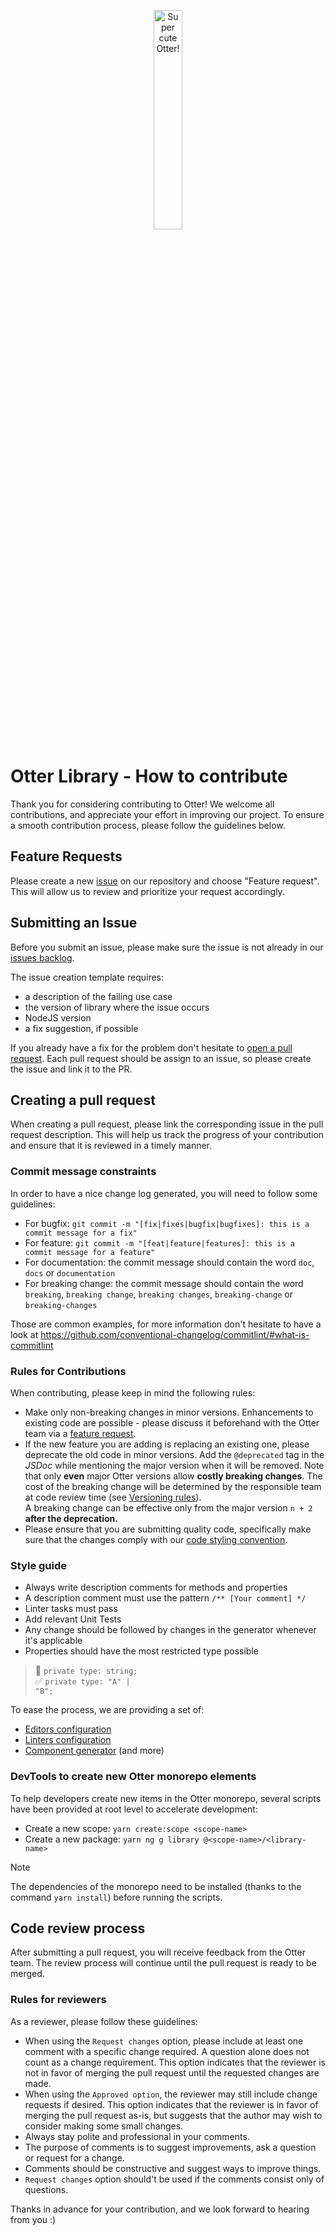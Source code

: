 <p align="center">
  <img src="./assets/logo/otter.png" alt="Super cute Otter!" width="30%"/>
</p>

# Otter Library - How to contribute

Thank you for considering contributing to Otter! We welcome all contributions, and appreciate your effort in improving our project. To ensure a smooth contribution process, please follow the guidelines below.

## Feature Requests

Please create a new [issue](https://github.com/AmadeusITGroup/otter/issues/new/choose) on our repository and choose "Feature request". This will allow us to review and prioritize your request accordingly.

## Submitting an Issue

Before you submit an issue, please make sure the issue is not already in our [issues backlog](https://github.com/AmadeusITGroup/otter/issues).

The issue creation template requires:

- a description of the failing use case
- the version of library where the issue occurs
- NodeJS version
- a fix suggestion, if possible

If you already have a fix for the problem don't hesitate to [open a pull request](#creating-a-pull-request). Each pull request should be assign to an issue, so please create the issue and link it to the PR.

## Creating a pull request

When creating a pull request, please link the corresponding issue in the pull request description. This will help us track the progress of your contribution and ensure that it is reviewed in a timely manner.

### Commit message constraints

In order to have a nice change log generated, you will need to follow some guidelines:

- For bugfix: `git commit -m "[fix|fixes|bugfix|bugfixes]: this is a commit message for a fix"`
- For feature: `git commit -m "[feat|feature|features]: this is a commit message for a feature"`
- For documentation: the commit message should contain the word `doc`, `docs` or `documentation`
- For breaking change: the commit message should contain the word `breaking`, `breaking change`, `breaking changes`, `breaking-change` or `breaking-changes`

Those are common examples, for more information don't hesitate to have a look at <https://github.com/conventional-changelog/commitlint/#what-is-commitlint>

### Rules for Contributions

When contributing, please keep in mind the following rules:

- Make only non-breaking changes in minor versions. Enhancements to existing code are possible - please discuss it beforehand with the Otter team via a [feature request](#feature-requests).
- If the new feature you are adding is replacing an existing one, please deprecate the old code in minor versions. Add the `@deprecated` tag in the *JSDoc* while mentioning the major version when it will be removed. Note that only **even** major Otter versions allow **costly breaking changes**. The cost of the breaking change will be determined by the responsible team at code review time (see [Versioning rules](./SECURITY.md)).\
  A breaking change can be effective only from the major version `n + 2` **after the deprecation.**
- Please ensure that you are submitting quality code, specifically make sure that the changes comply with our [code styling convention](#style-guide).

### Style guide

- Always write description comments for methods and properties
- A description comment must use the pattern `/** [Your comment] */`
- Linter tasks must pass
- Add relevant Unit Tests
- Any change should be followed by changes in the generator whenever it's applicable
- Properties should have the most restricted type possible

> :no_entry_sign: <code>private type: string;</code></br> :white_check_mark: <code>private type: "A" &verbar; "B";</code>

To ease the process, we are providing a set of:

- [Editors configuration](.editorconfig)
- [Linters configuration](./packages/@o3r/eslint-config-otter/README.md)
- [Component generator](./packages/@o3r/core/README.md#generators) (and more)

### DevTools to create new Otter monorepo elements

To help developers create new items in the Otter monorepo, several scripts have been provided at root level to accelerate development:

- Create a new scope: `yarn create:scope <scope-name>`
- Create a new package: `yarn ng g library @<scope-name>/<library-name>`

> [!NOTE]
> The dependencies of the monorepo need to be installed (thanks to the command `yarn install`) before running the scripts.

## Code review process

After submitting a pull request, you will receive feedback from the Otter team. The review process will continue until the pull request is ready to be merged.

### Rules for reviewers

As a reviewer, please follow these guidelines:

- When using the `Request changes` option, please include at least one comment with a specific change required. A question alone does not count as a change requirement. This option indicates that the reviewer is not in favor of merging the pull request until the requested changes are made.
- When using the `Approved option`, the reviewer may still include change requests if desired. This option indicates that the reviewer is in favor of merging the pull request as-is, but suggests that the author may wish to consider making some small changes.
- Always stay polite and professional in your comments.
- The purpose of comments is to suggest improvements, ask a question or request for a change.
- Comments should be constructive and suggest ways to improve things.
- `Request changes` option should't be used if the comments consist only of questions.

Thanks in advance for your contribution, and we look forward to hearing from you :)
